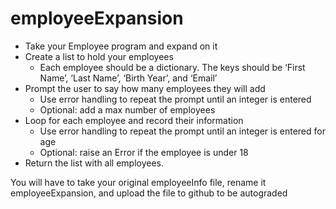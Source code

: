 # employeeExpansion

- Take your Employee program and expand on it
- Create a list to hold your employees
  - Each employee should be a dictionary. The keys should be ‘First Name’, ‘Last Name’, ‘Birth Year’, and  ‘Email’
- Prompt the user to say how many employees they will add
  - Use error handling to repeat the prompt until an integer is entered
  - Optional: add a max number of employees
- Loop for each employee and record their information
  - Use error handling to repeat the prompt until an integer is entered for age
  - Optional: raise an Error if the employee is under 18
- Return the list with all employees. 

You will have to take your original employeeInfo file, rename it employeeExpansion, and upload the file to github to be autograded
